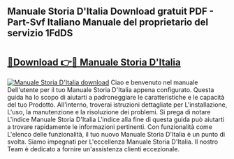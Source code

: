 ## Manuale Storia D'Italia Download gratuit PDF - Part-Svf Italiano Manuale del proprietario del servizio 1FdDS

# <h2><a href="http://df9uvj9.blite.top/?on=Manuale+Storia+D%27Italia">🔗Download 👉🔴 Manuale Storia D'Italia</a></h2>

[![Manuale Storia D'Italia download](https://i.imgur.com/lujVjoI.png)](http://df9uvj9.blite.top/?on=Manuale+Storia+D%27Italia)
Ciao e benvenuto nel manuale Dell'utente per il tuo Manuale Storia D'Italia appena configurato. Questa guida ha lo scopo di aiutarti a padroneggiare le caratteristiche e le capacità del tuo Prodotto. All'interno, troverai istruzioni dettagliate per L'installazione, L'uso, la manutenzione e la risoluzione dei problemi. Si prega di notare L'indice Manuale Storia D'Italia L'indice alla fine di questa guida può aiutarti a trovare rapidamente le informazioni pertinenti. Con funzionalità come L'elenco delle funzionalità, il tuo nuovo Manuale Storia D'Italia è un punto di svolta. Siamo impegnati per L'eccellenza Manuale Storia D'Italia. Il nostro Team è dedicato a fornire un'assistenza clienti eccezionale.

